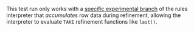 This test run only works with a [specific experimental
branch](https://github.com/Xalgorithms/lib-rules-int-scala/tree/refine.add.take.last)
of the rules interpreter that _accumulates_ row data during refinement, allowing
the interpreter to evaluate `TAKE` refinement functions like `last()`.
